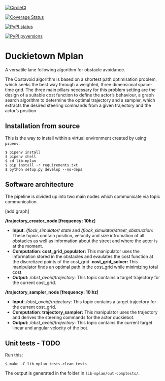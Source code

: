 [![CircleCI](https://circleci.com/gh/duckietown/duckietown-mplan.svg?style=shield)](https://circleci.com/gh/duckietown/duckietown-mplan)

[![Coverage Status](https://coveralls.io/repos/github/duckietown/duckietown-mplan/badge.svg?branch=master18)](https://coveralls.io/github/duckietown/duckietown-mplan?branch=master18)

[![PyPI status](https://img.shields.io/pypi/status/duckietown_mplan.svg)](https://pypi.python.org/pypi/duckietown_mplan/)


[![PyPI pyversions](https://img.shields.io/pypi/pyversions/duckietown_mplan.svg)](https://pypi.python.org/pypi/duckietown_mplan/)


# Duckietown Mplan

A versatile lane following algorithm for obstacle avoidance.

The Obstavoid algorithm is based on a shortest path optimisation problem, which seeks the best way through a weighted, three dimensional space-time grid. The three main pillars necessary for this problem setting are the design of a suitable cost function to define the actor’s behaviour, a graph search algorithm to determine the optimal trajectory and a sampler, which extracts the desired steering commands from a given trajectory and the actor’s position


## Installation from source

This is the way to install within a virtual environment created by
using `pipenv`:

    $ pipenv install
    $ pipenv shell
    $ cd lib-mplan
    $ pip install -r requirements.txt
    $ python setup.py develop --no-deps


## Software architecture

The pipeline is divided up into two main nodes which communicate via topic communication.

[add graph]

**/trajectory_creator_node [frequency: 10hz]**
* **Input**: */flock_simulator/ state* and */flock_simulator/street_obstruction*: These topics contain position, velocity and size infromation of all obstacles as well as information about the street and where the actor is at the moment. 
* **Computation**: 
**cost_grid_populator:** This manipulator uses the information stored in the obstacles and evaulates the cost function at the discretized points of the cost_grid.
**cost_grid_solver:** This manipulator finds an optimal path in the cost_grid while minimizing total cost.
* **Output:** */obst_avoid/trajectory*: This topic contains a target trajectory for the current cost_grid.

**/trajectory_sampler_node [frequency: 10 hz]**
* **Input**: */obst_avoid/trajectory*: This topic contains a target trajectory for the current cost_grid.
* **Computation**: 
**trajectory_sampler:** This manipulator uses the trajectory and derives the steering commands for the actor duckiebot.
* **Output:** */obst_avoid/trajectory*: This topic contains the current target linear and angular velocity of the bot.


## Unit tests - TODO

Run this:

    $ make -C lib-mplan tests-clean tests

The output is generated in the folder in `lib-mplan/out-comptests/`.

